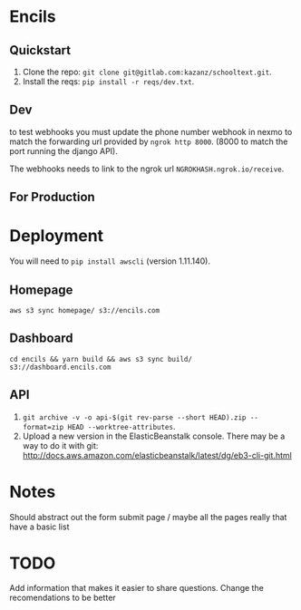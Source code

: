 # Encils

## Quickstart

1. Clone the repo: `git clone git@gitlab.com:kazanz/schooltext.git`.
2. Install the reqs: `pip install -r reqs/dev.txt`.

## Dev

to test webhooks you must update the phone number webhook in nexmo to match
the forwarding url provided by `ngrok http 8000`. (8000 to match the port 
running the django API).

The webhooks needs to link to the ngrok url `NGROKHASH.ngrok.io/receive`.

## For Production

# Deployment

You will need to `pip install awscli` (version 1.11.140).

## Homepage

`aws s3 sync homepage/ s3://encils.com`

## Dashboard

`cd encils && yarn build && aws s3 sync build/ s3://dashboard.encils.com`

## API

1. `git archive -v -o api-$(git rev-parse --short HEAD).zip --format=zip HEAD --worktree-attributes`.
2. Upload a new version in the ElasticBeanstalk console.  There may be a way to do it with git: 
http://docs.aws.amazon.com/elasticbeanstalk/latest/dg/eb3-cli-git.html

# Notes

Should abstract out the form submit page / maybe all the pages really that have a basic list

# TODO


Add information that makes it easier to share questions.
Change the recomendations to be better
